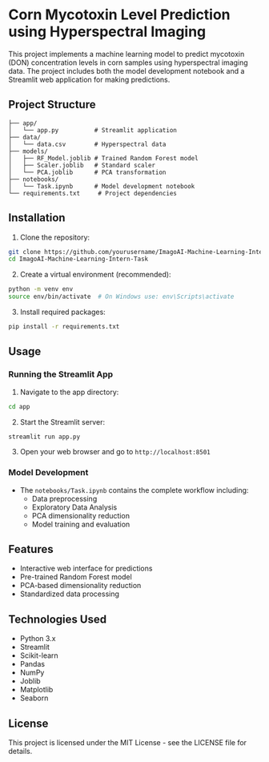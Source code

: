 # Corn Mycotoxin Level Prediction using Hyperspectral Imaging

This project implements a machine learning model to predict mycotoxin (DON) concentration levels in corn samples using hyperspectral imaging data. The project includes both the model development notebook and a Streamlit web application for making predictions.

## Project Structure
```
├── app/
│   └── app.py          # Streamlit application
├── data/
│   └── data.csv        # Hyperspectral data
├── models/
│   ├── RF_Model.joblib # Trained Random Forest model
│   ├── Scaler.joblib   # Standard scaler
│   └── PCA.joblib      # PCA transformation
├── notebooks/
│   └── Task.ipynb      # Model development notebook
└── requirements.txt     # Project dependencies
```

## Installation

1. Clone the repository:
```bash
git clone https://github.com/yourusername/ImagoAI-Machine-Learning-Intern-Task.git
cd ImagoAI-Machine-Learning-Intern-Task
```

2. Create a virtual environment (recommended):
```bash
python -m venv env
source env/bin/activate  # On Windows use: env\Scripts\activate
```

3. Install required packages:
```bash
pip install -r requirements.txt
```

## Usage

### Running the Streamlit App

1. Navigate to the app directory:
```bash
cd app
```

2. Start the Streamlit server:
```bash
streamlit run app.py
```

3. Open your web browser and go to `http://localhost:8501`

### Model Development

- The `notebooks/Task.ipynb` contains the complete workflow including:
  - Data preprocessing
  - Exploratory Data Analysis
  - PCA dimensionality reduction
  - Model training and evaluation

## Features

- Interactive web interface for predictions
- Pre-trained Random Forest model
- PCA-based dimensionality reduction
- Standardized data processing

## Technologies Used

- Python 3.x
- Streamlit
- Scikit-learn
- Pandas
- NumPy
- Joblib
- Matplotlib
- Seaborn

## License

This project is licensed under the MIT License - see the LICENSE file for details.
